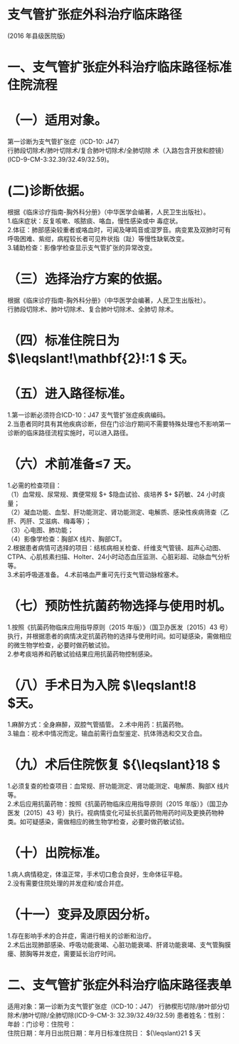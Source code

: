 # 支气管扩张症外科治疗临床路径  
(2016 年县级医院版)  
# 一、支气管扩张症外科治疗临床路径标准住院流程  
# （一）适用对象。  
第一诊断为支气管扩张症（ICD-10: J47）  
行肺段切除术/肺叶切除术/复合肺叶切除术/全肺切除 术（入路包含开放和腔镜）(ICD-9-CM-3:32.39/32.49/32.59)。  
# (二)诊断依据。  
根据《临床诊疗指南-胸外科分册》（中华医学会编著，人民卫生出版社）。  
1.临床症状：反复咳嗽、咳脓痰、咯血，慢性感染或中 毒症状。  
2.体征：肺部感染较重者或咯血时，可闻及哮鸣音或湿罗音。病变累及双肺时可有呼吸困难、紫绀，病程较长者可见杵状指（趾）等慢性缺氧改变。  
3.辅助检查：影像学检查显示支气管扩张的异常改变。  
# （三）选择治疗方案的依据。  
根据《临床诊疗指南-胸外科分册》（中华医学会编著，人民卫生出版社）。  
行肺段切除术、肺叶切除术、复合肺叶切除术、全肺切 除术。  
# （四）标准住院日为 $\leqslant\!\mathbf{2}\!\:1 $ 天。  
# （五）进入路径标准。  
1.第一诊断必须符合ICD-10：J47 支气管扩张症疾病编码。  
2.当患者同时具有其他疾病诊断，但在门诊治疗期间不需要特殊处理也不影响第一诊断的临床路径流程实施时，可以进入路径。  
# （六）术前准备≤7 天。  
1.必需的检查项目：  
（1）血常规、尿常规、粪便常规 $+ $隐血试验、痰培养 $+ $药敏、24 小时痰量；  
（2）凝血功能、血型、肝功能测定、肾功能测定、电解质、感染性疾病筛查（乙肝、丙肝、艾滋病、梅毒等）；  
（3）心电图、肺功能；  
（4）影像学检查：胸部X 线片、胸部CT。  
2.根据患者病情可选择的项目：结核病相关检查、纤维支气管镜、超声心动图、CTPA、心肌核素扫描、Holter、24小时动态血压监测、心脏彩超、动脉血气分析等。  
3.术前呼吸道准备。 4.术前咯血严重可先行支气管动脉栓塞术。  
# （七）预防性抗菌药物选择与使用时机。  
1.按照《抗菌药物临床应用指导原则（2015 年版）》（国卫办医发〔2015〕43 号）执行，并根据患者的病情决定抗菌药物的选择与使用时间。如可疑感染，需做相应的微生物学检查，必要时做药敏试验。  
2.参考痰培养和药敏试验结果应用抗菌药物控制感染。  
# （八）手术日为入院 $\leqslant\!8 $天。  
1.麻醉方式：全身麻醉，双腔气管插管。 2.术中用药：抗菌药物。  
3.输血：视术中情况而定。输血前需行血型鉴定、抗体筛选和交叉合血。  
# （九）术后住院恢复 ${\leqslant}18 $  
1.必须复查的检查项目：血常规、肝功能测定、肾功能测定、电解质、胸部X 线片等。  
2.术后应用抗菌药物：按照《抗菌药物临床应用指导原则（2015 年版）》（国卫办医发〔2015〕43 号）执行。视病情变化可延长抗菌药物用药时间及更换药物种类。如可疑感染，需做相应的微生物学检查，必要时做药敏试验。  
# （十）出院标准。  
1.病人病情稳定，体温正常，手术切口愈合良好，生命体征平稳。  
2.没有需要住院处理的并发症和/或合并症。  
# （十一）变异及原因分析。  
1.存在影响手术的合并症，需进行相关的诊断和治疗。  
2.术后出现肺部感染、呼吸功能衰竭、心脏功能衰竭、肝肾功能衰竭、支气管胸膜瘘、脓胸等并发症，需要延长治疗时间。  
# 二、支气管扩张症外科治疗临床路径表单  
适用对象：第一诊断为支气管扩张症（ICD-10：J47） 行肺楔形切除/肺叶部分切除术/肺叶切除/全肺切除(ICD-9-CM-3: 32.39/32.49/32.59) 患者姓名：性别：年龄：门诊号：住院号：  
住院日期：年月日出院日期：年月日标准住院日： ${\leqslant}21 $ 天  
